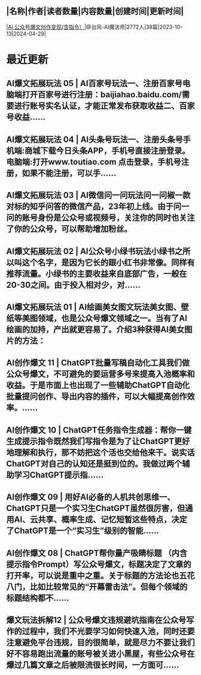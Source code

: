 |名称|作者|读者数量|内容数量|创建时间|更新时间|
---
|[AI 公众号爆文创作变现(含指令）](https://xiaobot.net/p/baowen?refer=0b133df9-27dc-423b-8101-639049001c13)|@台风-AI魔法师|2772人|38篇|2023-10-13|2024-04-29|

# 最近更新
## AI爆文拓展玩法 05 | AI百家号玩法一、注册百家号电脑端打开百家号进行注册：baijiahao.baidu.com/需要进行账号实名认证，才能正常发布获取收益二、百家号收益......
## AI爆文拓展玩法 04 | AI头条号玩法一、注册头条号手机端:商城下载今日头条APP，手机号直接注册登录。电脑端:打开www.toutiao.com 点击登录，手机号注册，如果不能注册，可以手......
## AI爆文拓展玩法 03 | AI微信问一问玩法问一问椒一款对标的知乎问答的微信产品，23年初上线。由于问一问的账号身份是公众号或视频号，关注你的同时也关注了你的公众号，可以帮助增加粉丝。
## AI爆文拓展玩法 02 | AI公众号小绿书玩法小绿书之所以叫这个名字，是因为它长的跟小红书非常像。同样有推荐流量。小绿书的主要收益来自底部广告，一般在20-30之间。由于投入相对少，对......
## AI爆文拓展玩法 01 | AI绘画美女图文玩法美女图、壁纸等美图领域，也是公众号爆文领域之一。当有了AI绘画的加持，产出就更容易了。介绍3种获得AI美女图片的方法：
## AI创作爆文 11 | ChatGPT批量写稿自动化工具我们做公众号爆文，不可避免的要运营多号来提高入池概率和收益。于是市面上也出现了一些辅助ChatGPT自动化批量提问创作、导出内容的插件，可以大幅提高创作效率。......
## AI创作爆文 10 | ChatGPT任务指令生成器：帮你一键生成提示指令既然我们写指令是为了让ChatGPT更好地理解和执行，那不妨把这个活也交给他来干。说实话ChatGPT对自己的认知还是挺到位的。我做过两个辅助学习ChatGPT提示指......
## AI创作爆文 09 | 用好AI必备的人机共创思维一、ChatGPT只是一个实习生ChatGPT虽然很厉害，但通用AI、云共享、概率生成、记忆短暂这些特点，决定了ChatGPT是一个“实习生”级别的智能......
## AI创作爆文 08 | ChatGPT帮你量产吸睛标题 （内含提示指令Prompt）写公众号爆文，标题决定了文章的打开率，可以说是重中之重。关于标题的方法论也五花八门，比如比较常见的“开幕雷击法”。但每个领域的标题结构都不......
## 爆文玩法拆解12 | 公众号爆文违规避坑指南在公众号写作的过程中，我们不光要学习如何快速入池，同时还要注意避免平台违规，目的很简单，就是尽力不要让我们好不容易跑出流量的账号被关进小黑屋，有些公众号在爆过几篇文章之后被限流很长时间，一方面可......

